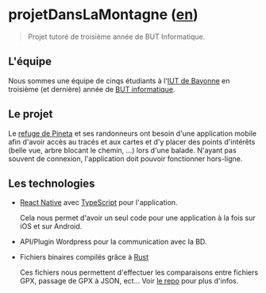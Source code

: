 # projetDansLaMontagne ([en](./README-EN.md))
> Projet tutoré de troisième année de BUT Informatique.

## L'équipe

Nous sommes une équipe de cinqs étudiants à l'[IUT de Bayonne](https://www.iutbayonne.univ-pau.fr/presentation.html) en troisième (et dernière) année de [BUT informatique](https://www.iutbayonne.univ-pau.fr/but/informatique).

## Le projet

Le [refuge de Pineta](https://www.valpineta.eu/fr/el-refugio/) et ses randonneurs ont besoin d'une application mobile afin d'avoir accès au tracés et aux cartes et d'y placer des points d'intérêts (belle vue, arbre blocant le chemin, ...) lors d'une balade. N'ayant pas souvent de connexion, l'application doit pouvoir fonctionner hors-ligne.

## Les technologies
- [React Native](https://reactnative.dev/) avec [TypeScript](https://www.typescriptlang.org/) pour l'application.

  Cela nous permet d'avoir un seul code pour une application à la fois sur iOS et sur Android.
- API/Plugin Wordpress pour la communication avec la BD.
- Fichiers binaires compilés grâce à [Rust](https://www.rust-lang.org/)

  Ces fichiers nous permettent d'effectuer les comparaisons entre fichiers GPX, passage de GPX à JSON, ect... Voir [le repo](https://github.com/projetDansLaMontagne/gpx-coords-tools) pour plus d'infos.
